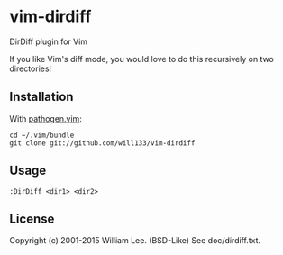 # vim-dirdiff

DirDiff plugin for Vim

If you like Vim's diff mode, you would love to do this recursively on two
directories!

## Installation

With [pathogen.vim](https://github.com/tpope/vim-pathogen):

    cd ~/.vim/bundle
    git clone git://github.com/will133/vim-dirdiff

## Usage

    :DirDiff <dir1> <dir2>

## License

Copyright (c) 2001-2015 William Lee. (BSD-Like)  See doc/dirdiff.txt.
